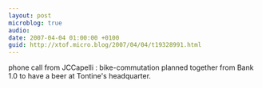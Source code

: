 ```yaml
---
layout: post
microblog: true
audio: 
date: 2007-04-04 01:00:00 +0100
guid: http://xtof.micro.blog/2007/04/04/t19328991.html
---
```

phone call from JCCapelli : bike-commutation planned together from Bank 1.0 to have a beer at Tontine's headquarter.
